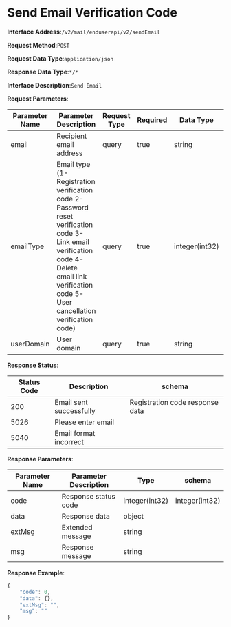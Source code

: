 # Send Email Verification Code


**Interface Address**:`/v2/mail/enduserapi/v2/sendEmail`


**Request Method**:`POST`


**Request Data Type**:`application/json`


**Response Data Type**:`*/*`


**Interface Description**:`Send Email`


**Request Parameters**:


| Parameter Name | Parameter Description                                                                                                                | Request Type | Required | Data Type      | schema |
| -------------- | ------------------------------------------------------------------------------------------------------------------------------------ | ------------ | -------- | -------------- | ------ |
| email          | Recipient email address                                                                                                              | query        | true     | string         |        |
| emailType      | Email type (1-Registration verification code 2-Password reset verification code 3-Link email verification code 4-Delete email link verification code 5-User cancellation verification code) | query | true | integer(int32) |        |
| userDomain     | User domain                                                                                                                          | query        | true     | string         |        |


**Response Status**:


| Status Code | Description           | schema                     |
| ----------- | --------------------- | -------------------------- |
| 200         | Email sent successfully | Registration code response data |
| 5026        | Please enter email    |                            |
| 5040        | Email format incorrect |                           |


**Response Parameters**:


| Parameter Name | Parameter Description | Type           | schema         |
| -------------- | --------------------- | -------------- | -------------- |
| code           | Response status code  | integer(int32) | integer(int32) |
| data           | Response data         | object         |                |
| extMsg         | Extended message      | string         |                |
| msg            | Response message      | string         |                |


**Response Example**:
```javascript
{
	"code": 0,
	"data": {},
	"extMsg": "",
	"msg": ""
}
```